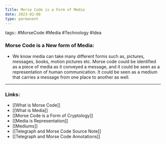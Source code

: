 ```yaml
---
Title: Morse Code is a Form of Media
date: 2023-02-08
type: permanent
---
```

tags::  #MorseCode #Media #Technology #Idea

### Morse Code is a New form of Media:
- We know media can take many different forms such as, pictures, messages, books, motion pictures etc. Morse code could be identified as a piece of media as it conveyed a message, and it could be seen as a representation of human communication. It could be seen as a medium that carries a message from one place to another as well.

---
### Links:
- [[What is Morse Code]]
- [[What is Media]]
- [[Morse Code is a Form of Cryptology]]
- [[Media is Representation]]
- [[Mediums]]
- [[Telegraph and Morse Code Source Note]]
- [[Telegraph and Morse Code Annotations]]